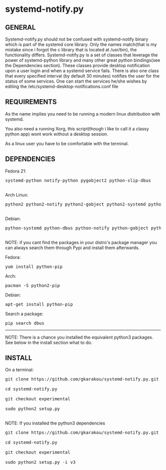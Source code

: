 # systemd-notify.py
GENERAL
-------------------
Systemd-notify.py should not be confused with systemd-notify binary which is part of the systemd core library. Only the names match(that is my mistake since i forgot the c library that is located at /usr/bin), the functionality differs.
Systemd-notify.py is a set of classes that leverage the power of systemd-python library and many other great python bindings(see the Dependencies section).
These classes provide desktop notification upon a user login and when a systemd service fails.
There is also one class that every specified interval (by default 30 minutes) notifies the user for the status of some services.
One can start the services he/she wishes by editing the /etc/systemd-desktop-notifications.conf file


REQUIREMENTS
-------------------

As the name implies you need to be running a modern linux distribution with systemd.

You also need a running Xorg, this script(though i like to call it a classy python app) wont work without a desktop session.

As a linux user you have to be comfortable with the terminal.

DEPENDENCIES
-------------------


Fedora 21:

<pre>
systemd-python notify-python pygobject2 python-slip-dbus

</pre>
Arch Linux:

<pre>
python2 python2-notify python2-gobject python2-systemd python2-dbus

</pre>

Debian:

<pre>
python-systemd python-dbus python-notify python-gobject python-gi

</pre>



NOTE: if you cant find the packages in your distro's package manager you can always search them through Pypi and install them afterwards.

Fedora:
<pre>
yum install python-pip
</pre>
Arch:
<pre>
pacman -S python2-pip
</pre>
Debian:
<pre>
apt-get install python-pip
</pre>

Search a package:

<pre>
pip search dbus
</pre>

-------------------------------

NOTE: There is a chance you installed the equivalent python3 packages. See below in the install section what to do.


INSTALL
------------------------
On a terminal:

<pre>git clone https://github.com/gkarakou/systemd-notify.py.git

cd systemd-notify.py

git checkout experimental

sudo python2 setup.py

</pre>


NOTE: If you installed the python3 dependencies

<pre>git clone https://github.com/gkarakou/systemd-notify.py.git

cd systemd-notify.py

git checkout experimental

sudo python2 setup.py -i v3
</pre>

